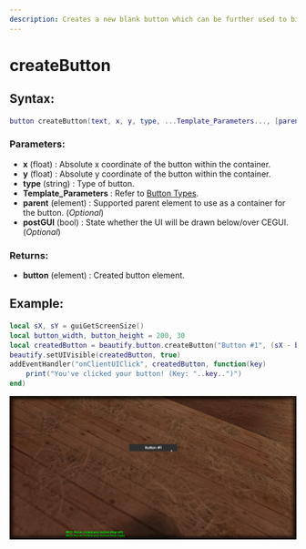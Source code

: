 ```yaml
---
description: Creates a new blank button which can be further used to bind your events on.
---
```


# createButton

## **Syntax:**

```lua
button createButton(text, x, y, type, ...Template_Parameters..., [parent = nil], [postGUI = false])
```

### **Parameters:**

* **x** \(float\) : Absolute x coordinate of the button within the container.
* **y** \(float\) : Absolute y coordinate of the button within the container.
* **type** \(string\) : Type of button.
* **Template\_Parameters** : Refer to [Button Types](types/).
* **parent** \(element\) : Supported parent element to use as a container for the button. \(_Optional_\)
* **postGUI** \(bool\) : State whether the UI will be drawn below/over CEGUI. \(_Optional_\)

### **Returns:**

* **button** \(element\) : Created button element.

## **Example:**

```lua
local sX, sY = guiGetScreenSize()
local button_width, button_height = 200, 30
local createdButton = beautify.button.createButton("Button #1", (sX - button_width)/2, (sY - button_height)/2, "default", button_width, button_height, nil, false)
beautify.setUIVisible(createdButton, true)
addEventHandler("onClientUIClick", createdButton, function(key)
    print("You've clicked your button! (Key: "..key..")")
end)
```

![](../../.gitbook/assets/elements/button/api//createbutton.png)
